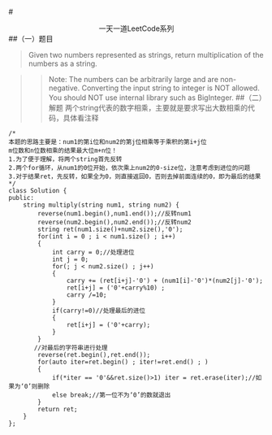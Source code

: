 #<center>一天一道LeetCode系列</center>
##（一）题目
>Given two numbers represented as strings, return multiplication of the numbers as a string.

>>Note:
>>The numbers can be arbitrarily large and are non-negative.
>>Converting the input string to integer is NOT allowed.
>>You should NOT use internal library such as BigInteger.
##（二）解题
两个string代表的数字相乘，主要就是要求写出大数相乘的代码，具体看注释
```
/*
本题的思路主要是：num1的第i位和num2的第j位相乘等于乘积的第i+j位
m位数和n位数相乘的结果最大位m+n位！
1.为了便于理解，将两个string首先反转
2.两个for循环，从num1的0位开始，依次乘上num2的0-size位，注意考虑到进位的问题
3.对于结果ret，先反转，如果全为0，则直接返回0，否则去掉前面连续的0，即为最后的结果
*/
class Solution {
public:
    string multiply(string num1, string num2) {
        reverse(num1.begin(),num1.end());//反转num1
        reverse(num2.begin(),num2.end());//反转num2
        string ret(num1.size()+num2.size(),'0');
        for(int i = 0 ; i < num1.size() ; i++)
        {
            int carry = 0;//处理进位
            int j = 0;
            for(; j < num2.size() ; j++)
            {
                carry += (ret[i+j]-'0') + (num1[i]-'0')*(num2[j]-'0');
                ret[i+j] = ('0'+carry%10) ;
                carry /=10;
            }
            if(carry!=0)//处理最后的进位
            {
                ret[i+j] = ('0'+carry);    
            }
        }
       //对最后的字符串进行处理
        reverse(ret.begin(),ret.end());
        for(auto iter=ret.begin() ; iter!=ret.end() ; )
        {
            if(*iter == '0'&&ret.size()>1) iter = ret.erase(iter);//如果为‘0’则删除
            else break;//第一位不为‘0’的数就退出
        }
        return ret;
    }
};
```

